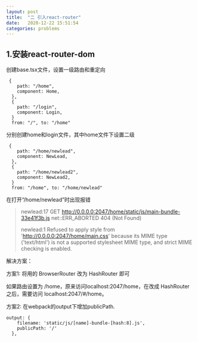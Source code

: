 ```yaml
---
layout: post
title:  "二 引入react-router"
date:   2020-12-22 15:51:54
categories: problems
---
```

## 1.安装react-router-dom
创建base.tsx文件，设置一级路由和重定向

	 {
	    path: "/home",
	    component: Home,
	  },
	  {
	    path: "/login",
	    component: Login,
	  }
	  from: "/", to: "/home"
分别创建home和login文件，其中home文件下设置二级

	 {
	    path: "/home/newlead",
	    component: NewLead,
	  },
	  {
	    path: "/home/newlead2",
	    component: NewLead2,
	  }
	  from: "/home", to: "/home/newlead"

在打开“/home/newlead”时出现报错
> newlead:17 GET http://0.0.0.0:2047/home/static/js/main-bundle-33e41f3b.js net::ERR_ABORTED 404 (Not Found)
> 
> newlead:1 Refused to apply style from 'http://0.0.0.0:2047/home/main.css' because its MIME type ('text/html') is not a supported stylesheet MIME type, and strict MIME checking is enabled.

解决方案：

方案1: 将用的 BrowserRouter 改为 HashRouter 即可

如果路由设置为 /home，原来访问localhost:2047/home，在改成 HashRouter 之后，需要访问 localhost:2047/#/home。
  
方案2: 在webpack的output下增加publicPath.

	output: {
	    filename: 'static/js/[name]-bundle-[hash:8].js',
	    publicPath: '/'
	  },